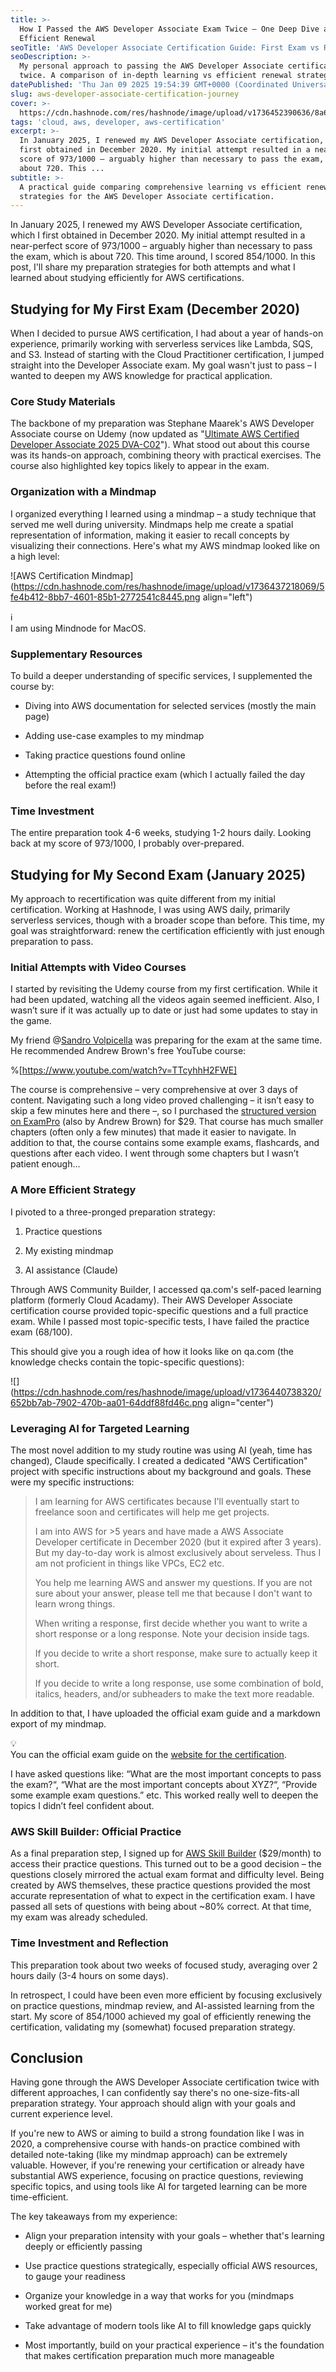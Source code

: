 ```yaml
---
title: >-
  How I Passed the AWS Developer Associate Exam Twice – One Deep Dive and One
  Efficient Renewal
seoTitle: 'AWS Developer Associate Certification Guide: First Exam vs Renewal Exp'
seoDescription: >-
  My personal approach to passing the AWS Developer Associate certification exam
  twice. A comparison of in-depth learning vs efficient renewal strategies.
datePublished: 'Thu Jan 09 2025 19:54:39 GMT+0000 (Coordinated Universal Time)'
slug: aws-developer-associate-certification-journey
cover: >-
  https://cdn.hashnode.com/res/hashnode/image/upload/v1736452390636/8a6d5a8f-a33a-4c76-91d1-1d830f92d289.png
tags: 'cloud, aws, developer, aws-certification'
excerpt: >-
  In January 2025, I renewed my AWS Developer Associate certification, which I
  first obtained in December 2020. My initial attempt resulted in a near-perfect
  score of 973/1000 – arguably higher than necessary to pass the exam, which is
  about 720. This ...
subtitle: >-
  A practical guide comparing comprehensive learning vs efficient renewal
  strategies for the AWS Developer Associate certification.
---
```


In January 2025, I renewed my AWS Developer Associate certification, which I first obtained in December 2020. My initial attempt resulted in a near-perfect score of 973/1000 – arguably higher than necessary to pass the exam, which is about 720. This time around, I scored 854/1000. In this post, I'll share my preparation strategies for both attempts and what I learned about studying efficiently for AWS certifications.

## Studying for My First Exam (December 2020)

When I decided to pursue AWS certification, I had about a year of hands-on experience, primarily working with serverless services like Lambda, SQS, and S3. Instead of starting with the Cloud Practitioner certification, I jumped straight into the Developer Associate exam. My goal wasn't just to pass – I wanted to deepen my AWS knowledge for practical application.

### Core Study Materials

The backbone of my preparation was Stephane Maarek's AWS Developer Associate course on Udemy (now updated as "[Ultimate AWS Certified Developer Associate 2025 DVA-C02](https://www.udemy.com/course/aws-certified-developer-associate-dva-c01)"). What stood out about this course was its hands-on approach, combining theory with practical exercises. The course also highlighted key topics likely to appear in the exam.

### Organization with a Mindmap

I organized everything I learned using a mindmap – a study technique that served me well during university. Mindmaps help me create a spatial representation of information, making it easier to recall concepts by visualizing their connections. Here's what my AWS mindmap looked like on a high level:

![AWS Certification Mindmap](https://cdn.hashnode.com/res/hashnode/image/upload/v1736437218069/5fe4b412-8bb7-4601-85b1-2772541c8445.png align="left")

<div data-node-type="callout">
<div data-node-type="callout-emoji">ℹ</div>
<div data-node-type="callout-text">I am using Mindnode for MacOS.</div>
</div>

### Supplementary Resources

To build a deeper understanding of specific services, I supplemented the course by:

* Diving into AWS documentation for selected services (mostly the main page)
    
* Adding use-case examples to my mindmap
    
* Taking practice questions found online
    
* Attempting the official practice exam (which I actually failed the day before the real exam!)
    

### Time Investment

The entire preparation took 4-6 weeks, studying 1-2 hours daily. Looking back at my score of 973/1000, I probably over-prepared.

## Studying for My Second Exam (January 2025)

My approach to recertification was quite different from my initial certification. Working at Hashnode, I was using AWS daily, primarily serverless services, though with a broader scope than before. This time, my goal was straightforward: renew the certification efficiently with just enough preparation to pass.

### Initial Attempts with Video Courses

I started by revisiting the Udemy course from my first certification. While it had been updated, watching all the videos again seemed inefficient. Also, I wasn’t sure if it was actually up to date or just had some updates to stay in the game.

My friend @[Sandro Volpicella](@SandroVolpicella) was preparing for the exam at the same time. He recommended Andrew Brown's free YouTube course:

%[https://www.youtube.com/watch?v=TTcyhhH2FWE] 

The course is comprehensive – very comprehensive at over 3 days of content. Navigating such a long video proved challenging – it isn’t easy to skip a few minutes here and there –, so I purchased the [structured version on ExamPro](https://www.exampro.co/aws-exam-developer-associate) (also by Andrew Brown) for $29. That course has much smaller chapters (often only a few minutes) that made it easier to navigate. In addition to that, the course contains some example exams, flashcards, and questions after each video. I went through some chapters but I wasn’t patient enough…

### A More Efficient Strategy

I pivoted to a three-pronged preparation strategy:

1. Practice questions
    
2. My existing mindmap
    
3. AI assistance (Claude)
    

Through AWS Community Builder, I accessed qa.com's self-paced learning platform (formerly Cloud Acadamy). Their AWS Developer Associate certification course provided topic-specific questions and a full practice exam. While I passed most topic-specific tests, I have failed the practice exam (68/100).

This should give you a rough idea of how it looks like on qa.com (the knowledge checks contain the topic-specific questions):

![](https://cdn.hashnode.com/res/hashnode/image/upload/v1736440738320/652bb7ab-7902-470b-aa01-64ddf88fd46c.png align="center")

### Leveraging AI for Targeted Learning

The most novel addition to my study routine was using AI (yeah, time has changed), Claude specifically. I created a dedicated "AWS Certification" project with specific instructions about my background and goals. These were my specific instructions:

> I am learning for AWS certificates because I'll eventually start to freelance soon and certificates will help me get projects.
> 
> I am into AWS for &gt;5 years and have made a AWS Associate Developer certificate in December 2020 (but it expired after 3 years). But my day-to-day work is almost exclusively about serveless. Thus I am not proficient in things like VPCs, EC2 etc.
> 
> You help me learning AWS and answer my questions. If you are not sure about your answer, please tell me that because I don't want to learn wrong things.
> 
> When writing a response, first decide whether you want to write a short response or a long response. Note your decision inside tags.
> 
> If you decide to write a short response, make sure to actually keep it short.
> 
> If you decide to write a long response, use some combination of bold, italics, headers, and/or subheaders to make the text more readable.

In addition to that, I have uploaded the official exam guide and a markdown export of my mindmap.

<div data-node-type="callout">
<div data-node-type="callout-emoji">💡</div>
<div data-node-type="callout-text">You can the official exam guide on the <a target="_self" rel="noopener noreferrer nofollow" href="https://aws.amazon.com/certification/certified-developer-associate/" style="pointer-events: none">website for the certification</a>.</div>
</div>

I have asked questions like: “What are the most important concepts to pass the exam?“, “What are the most important concepts about XYZ?“, “Provide some example exam questions.” etc. This worked really well to deepen the topics I didn’t feel confident about.

### AWS Skill Builder: Official Practice

As a final preparation step, I signed up for [AWS Skill Builder](https://skillbuilder.aws/) ($29/month) to access their practice questions. This turned out to be a good decision – the questions closely mirrored the actual exam format and difficulty level. Being created by AWS themselves, these practice questions provided the most accurate representation of what to expect in the certification exam. I have passed all sets of questions with being about ~80% correct. At that time, my exam was already scheduled.

### Time Investment and Reflection

This preparation took about two weeks of focused study, averaging over 2 hours daily (3-4 hours on some days).

In retrospect, I could have been even more efficient by focusing exclusively on practice questions, mindmap review, and AI-assisted learning from the start. My score of 854/1000 achieved my goal of efficiently renewing the certification, validating my (somewhat) focused preparation strategy.

## Conclusion

Having gone through the AWS Developer Associate certification twice with different approaches, I can confidently say there's no one-size-fits-all preparation strategy. Your approach should align with your goals and current experience level.

If you're new to AWS or aiming to build a strong foundation like I was in 2020, a comprehensive course with hands-on practice combined with detailed note-taking (like my mindmap approach) can be extremely valuable. However, if you're renewing your certification or already have substantial AWS experience, focusing on practice questions, reviewing specific topics, and using tools like AI for targeted learning can be more time-efficient.

The key takeaways from my experience:

* Align your preparation intensity with your goals – whether that's learning deeply or efficiently passing
    
* Use practice questions strategically, especially official AWS resources, to gauge your readiness
    
* Organize your knowledge in a way that works for you (mindmaps worked great for me)
    
* Take advantage of modern tools like AI to fill knowledge gaps quickly
    
* Most importantly, build on your practical experience – it's the foundation that makes certification preparation much more manageable
